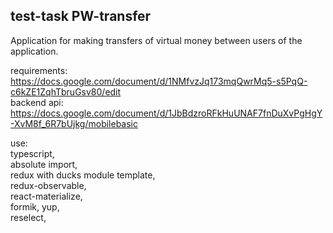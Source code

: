 
## test-task PW-transfer  

Application for making transfers of virtual money between users of the application.  

requirements: https://docs.google.com/document/d/1NMfvzJq173mqQwrMq5-s5PqQ-c6kZE1ZqhTbruGsv80/edit  
backend api: https://docs.google.com/document/d/1JbBdzroRFkHuUNAF7fnDuXvPgHgY-XvM8f_6R7bUjkg/mobilebasic  


use:  
typescript,  
absolute import,  
redux with ducks module template,  
redux-observable,  
react-materialize,  
formik, yup,  
reselect,  


